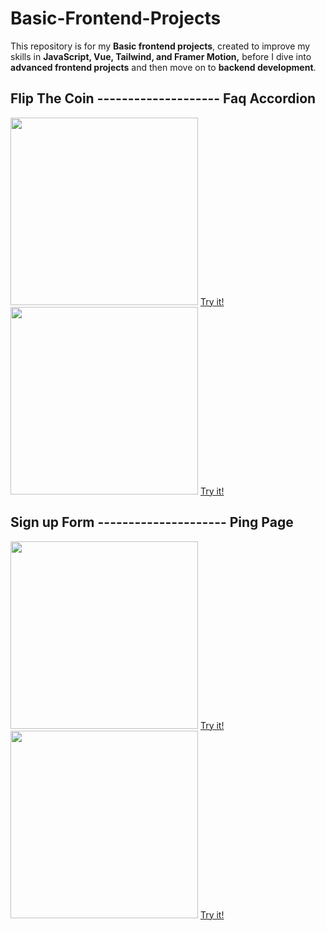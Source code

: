 # Basic-Frontend-Projects
This repository is for my <b>Basic frontend projects</b>, created to improve my skills in <b>JavaScript, Vue, Tailwind, and Framer Motion,</b> before I dive into <b>advanced frontend projects</b> and then move on to <b>backend development</b>.

## Flip The Coin -------------------- Faq Accordion<br>
<img width="300px" src="https://github.com/user-attachments/assets/5fe28dea-19e2-4058-af75-2764481df007"/>
<a href="https://effulgent-marshmallow-4a6a03.netlify.app">Try it!</a>
<img width="300px" src="https://github.com/user-attachments/assets/3e7e49d2-e1aa-48d8-ace5-66ba00d73044"/>
<a href="https://faq-accordion-motion.netlify.app/">Try it!</a><br>

## Sign up Form --------------------- Ping Page <br>
<img width="300px" src="https://github.com/user-attachments/assets/ac4dbe84-c5d8-4e74-ad9d-1b7389cdcb41"/>
<a href="https://faq-accordion-motion.netlify.app/">Try it!</a>
<img width="300px" src="https://github.com/user-attachments/assets/072c4a28-fef8-4bd1-ad74-0a38e848eccf"/>
<a href="https://ping-page-fun-animation.netlify.app/">Try it!</a>
